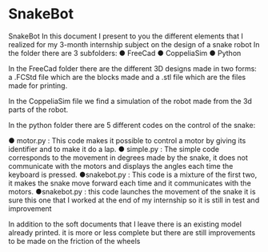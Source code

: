 # SnakeBot
SnakeBot
 In this document I present to you the different elements that I realized for my 3-month
internship subject on the design of a snake robot
 In the folder there are 3 subfolders:
● FreeCad
● CoppeliaSim
● Python

 In the FreeCad folder there are the different 3D designs made in two forms: a .FCStd  file which are the blocks made and a .stl file which are the files made for printing.

 In the CoppeliaSim file we find a simulation of the robot made from the 3d parts of the robot.
 
 In the python folder there are 5 different codes on the control of the snake:
 
● motor.py : This code makes it possible to control a motor by giving its identifier and to make it do a lap.
● simple.py : The simple code corresponds to the movement in degrees made by the snake, it does not communicate with the motors and displays the angles each time the keyboard is pressed.
●snakebot.py : This code is a mixture of the first two, it makes the snake move forward each time and it communicates with the motors.
●snakebot.py : this code launches the movement of the snake it is sure this one that I worked at the end of my internship so it is still in test and improvement

In addition to the soft documents that I leave there is an existing model already
printed. it is more or less complete but there are still improvements to be made on the friction
of the wheels
